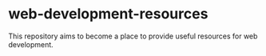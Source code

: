 # web-development-resources

This repository aims to become a place to provide useful resources for web development.
